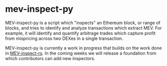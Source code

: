 # mev-inspect-py
MEV-inspect-py is a script which "inspects" an Ethereum block, or range of blocks, and tries to identify and analyze transactions which extract MEV. For example, it will identify and quantify arbitrage trades which capture profit from mispricing across two DEXes in a single transaction.

MEV-inspect-py is currently a work in progress that builds on the work done in [MEV-inspect-rs](https://github.com/flashbots/mev-inspect-rs). In the coming weeks we will release a foundation from which contributors can add new inspectors.
